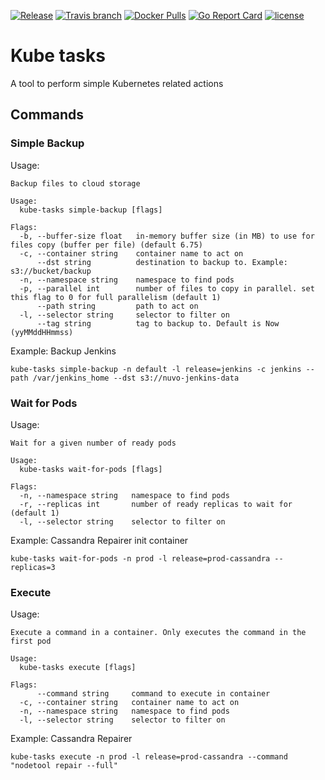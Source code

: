 [![Release](https://img.shields.io/github/release/nuvo/kube-tasks.svg)](https://github.com/nuvo/kube-tasks/releases)
[![Travis branch](https://img.shields.io/travis/nuvo/kube-tasks/master.svg)](https://travis-ci.org/nuvo/kube-tasks)
[![Docker Pulls](https://img.shields.io/docker/pulls/nuvo/kube-tasks.svg)](https://hub.docker.com/r/nuvo/kube-tasks/)
[![Go Report Card](https://goreportcard.com/badge/github.com/nuvo/kube-tasks)](https://goreportcard.com/report/github.com/nuvo/kube-tasks)
[![license](https://img.shields.io/github/license/nuvo/kube-tasks.svg)](https://github.com/nuvo/kube-tasks/blob/master/LICENSE)

# Kube tasks

A tool to perform simple Kubernetes related actions

## Commands

### Simple Backup

Usage:
```
Backup files to cloud storage

Usage:
  kube-tasks simple-backup [flags]

Flags:
  -b, --buffer-size float   in-memory buffer size (in MB) to use for files copy (buffer per file) (default 6.75)
  -c, --container string    container name to act on
      --dst string          destination to backup to. Example: s3://bucket/backup
  -n, --namespace string    namespace to find pods
  -p, --parallel int        number of files to copy in parallel. set this flag to 0 for full parallelism (default 1)
      --path string         path to act on
  -l, --selector string     selector to filter on
      --tag string          tag to backup to. Default is Now (yyMMddHHmmss)
```

Example: Backup Jenkins
```
kube-tasks simple-backup -n default -l release=jenkins -c jenkins --path /var/jenkins_home --dst s3://nuvo-jenkins-data
```

### Wait for Pods

Usage:
```
Wait for a given number of ready pods

Usage:
  kube-tasks wait-for-pods [flags]

Flags:
  -n, --namespace string   namespace to find pods
  -r, --replicas int       number of ready replicas to wait for (default 1)
  -l, --selector string    selector to filter on
```

Example: Cassandra Repairer init container
```
kube-tasks wait-for-pods -n prod -l release=prod-cassandra --replicas=3
```

### Execute

Usage:
```
Execute a command in a container. Only executes the command in the first pod

Usage:
  kube-tasks execute [flags]

Flags:
      --command string     command to execute in container
  -c, --container string   container name to act on
  -n, --namespace string   namespace to find pods
  -l, --selector string    selector to filter on
```

Example: Cassandra Repairer
```
kube-tasks execute -n prod -l release=prod-cassandra --command "nodetool repair --full"
```

